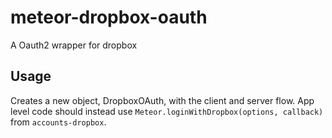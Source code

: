 meteor-dropbox-oauth
===================

A Oauth2 wrapper for dropbox

## Usage

Creates a new object, DropboxOAuth, with the client and server flow.
App level code should instead use `Meteor.loginWithDropbox(options, callback)`
from `accounts-dropbox`.
